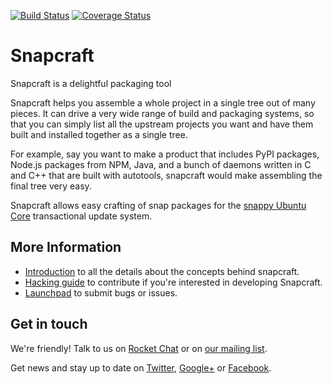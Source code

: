 [![Build Status][travis-image]][travis-url] [![Coverage Status][codecov-image]][codecov-url]

# Snapcraft

Snapcraft is a delightful packaging tool

Snapcraft helps you assemble a whole project in a single tree out of
many pieces. It can drive a very wide range of build and packaging systems,
so that you can simply list all the upstream projects you want and have
them built and installed together as a single tree.

For example, say you want to make a product that includes PyPI packages,
Node.js packages from NPM, Java, and a bunch of daemons written in C and
C++ that are built with autotools, snapcraft would make assembling the
final tree very easy.

Snapcraft allows easy crafting of snap packages for the [snappy Ubuntu Core](http://ubuntu.com/snappy)
transactional update system.

## More Information

* [Introduction](https://snapcraft.io/docs/) to all the details about the concepts behind snapcraft.
* [Hacking guide](HACKING.md) to contribute if you're interested in developing Snapcraft.
* [Launchpad](https://bugs.launchpad.net/snapcraft) to submit bugs or issues.

## Get in touch

We're friendly! Talk to us on [Rocket Chat](https://rocket.ubuntu.com/channel/snapcraft)
or on [our mailing list](https://lists.snapcraft.io/mailman/listinfo/snapcraft).

Get news and stay up to date on [Twitter](https://twitter.com/snapcraftio),
[Google+](https://plus.google.com/+SnapcraftIo) or
[Facebook](https://www.facebook.com/snapcraftio).

[travis-image]: https://travis-ci.org/snapcore/snapcraft.svg?branch=master
[travis-url]: https://travis-ci.org/snapcore/snapcraft

[codecov-image]: https://codecov.io/github/snapcore/snapcraft/coverage.svg?branch=master
[codecov-url]: https://codecov.io/github/snapcore/snapcraft?branch=master

